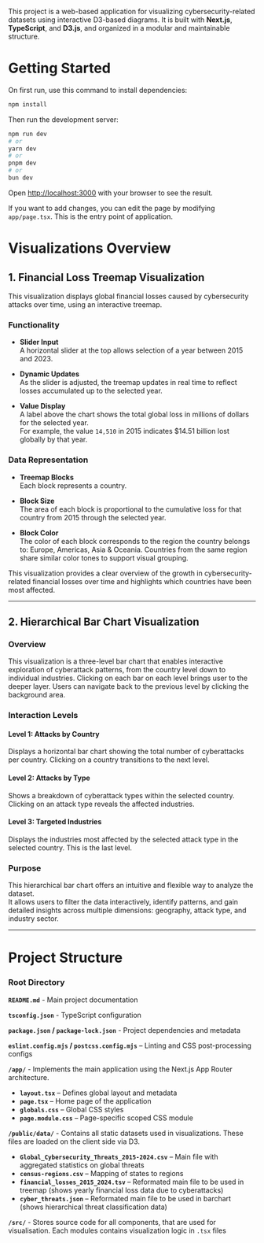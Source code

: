 This project is a web-based application for visualizing cybersecurity-related datasets using interactive D3-based diagrams. It is built with **Next.js**, **TypeScript**, and **D3.js**, and organized in a modular and maintainable structure.

# Getting Started

On first run, use this command to install dependencies:
```bash
npm install
```
Then run the development server:
```bash
npm run dev
# or
yarn dev
# or
pnpm dev
# or
bun dev
```

Open [http://localhost:3000](http://localhost:3000) with your browser to see the result.

If you want to add changes, you can edit the page by modifying `app/page.tsx`. This is the entry point of application.


# Visualizations Overview

## 1. Financial Loss Treemap Visualization

This visualization displays global financial losses caused by cybersecurity attacks over time, using an interactive treemap.

### Functionality  
- **Slider Input**  
  A horizontal slider at the top allows selection of a year between 2015 and 2023.

- **Dynamic Updates**  
  As the slider is adjusted, the treemap updates in real time to reflect losses accumulated up to the selected year.

- **Value Display**  
  A label above the chart shows the total global loss in millions of dollars for the selected year.  
  For example, the value `14,510` in 2015 indicates $14.51 billion lost globally by that year.

### Data Representation  
- **Treemap Blocks**  
  Each block represents a country.

- **Block Size**  
  The area of each block is proportional to the cumulative loss for that country from 2015 through the selected year.

- **Block Color**  
  The color of each block corresponds to the region the country belongs to: Europe, Americas, Asia & Oceania.
  Countries from the same region share similar color tones to support visual grouping.

This visualization provides a clear overview of the growth in cybersecurity-related financial losses over time and highlights which countries have been most affected.

---

## 2. Hierarchical Bar Chart Visualization

### Overview  
This visualization is a three-level bar chart that enables interactive exploration of cyberattack patterns, from the country level down to individual industries.
Clicking on each bar on each level brings user to the deeper layer. Users can navigate back to the previous level by clicking the background area.

### Interaction Levels

#### Level 1: Attacks by Country  
Displays a horizontal bar chart showing the total number of cyberattacks per country. Clicking on a country transitions to the next level.

#### Level 2: Attacks by Type  
Shows a breakdown of cyberattack types within the selected country. Clicking on an attack type reveals the affected industries.

#### Level 3: Targeted Industries  
Displays the industries most affected by the selected attack type in the selected country. This is the last level.

### Purpose  
This hierarchical bar chart offers an intuitive and flexible way to analyze the dataset.  
It allows users to filter the data interactively, identify patterns, and gain detailed insights across multiple dimensions: geography, attack type, and industry sector.


---

# Project Structure

### Root Directory

**`README.md`** - Main project documentation 

**`tsconfig.json`** - TypeScript configuration  

**`package.json` / `package-lock.json`** - Project dependencies and metadata  

**`eslint.config.mjs` / `postcss.config.mjs`** – Linting and CSS post-processing configs 

**`/app/`** - Implements the main application using the Next.js App Router architecture.
- **`layout.tsx`** – Defines global layout and metadata  
- **`page.tsx`** – Home page of the application  
- **`globals.css`** – Global CSS styles  
- **`page.module.css`** – Page-specific scoped CSS module

**`/public/data/`** - Contains all static datasets used in visualizations. These files are loaded on the client side via D3.

- **`Global_Cybersecurity_Threats_2015-2024.csv`** – Main file with aggregated statistics on global threats
- **`census-regions.csv`** – Mapping of states to regions  
- **`financial_losses_2015_2024.tsv`** – Reformated main file to be used in treemap (shows yearly financial loss data due to cyberattacks)
- **`cyber_threats.json`** – Reformated main file to be used in barchart (shows hierarchical threat classification data) 

**`/src/`** - Stores source code for all components, that are used for visualisation. Each modules contains visualization logic in `.tsx` files

